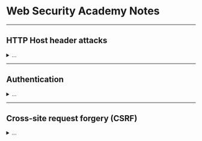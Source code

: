 # Web Security Academy Notes

---

## HTTP Host header attacks
<details> <summary> ... </summary>

### In a nutshell
Host header is usually used by the web application to determine the identity of the web server the client is interacting with. Vulnerabilities arise from the program reading the Host header not properly validating the header value.

### Tactics of exploitation
 

#### . Password reset poisoning
#### . Web cache poisoning
#### . Exploiting classic server-side vulnerabilities
#### . Bypassing authentication
#### . Virtual host brute-forcing
#### . Routing-based SSRF
</details>

---

## Authentication

<details> <summary> ... </summary>

### In a nutshell
</details>

---

## Cross-site request forgery (CSRF)

<details> <summary> ... </summary>

### In a nutshell
</details>
